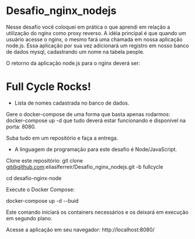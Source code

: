 # Desafio_nginx_nodejs

Nesse desafio você coloquei em prática o que aprendi em relação a utilização do nginx como proxy reverso. 
A idéia principal é que quando um usuário acesse o nginx, o mesmo fará uma chamada em nossa aplicação node.js. 
Essa aplicação por sua vez adicionará um registro em nosso banco de dados mysql, cadastrando um nome na tabela people.

O retorno da aplicação node.js para o nginx deverá ser:

<h1>Full Cycle Rocks!</h1>

- Lista de nomes cadastrada no banco de dados.

Gere o docker-compose de uma forma que basta apenas rodarmos: docker-compose up -d que tudo deverá estar funcionando e disponível na porta: 8080.

Suba tudo em um repositório e faça a entrega.

* A linguagem de programação para este desafio é Node/JavaScript.

Clone este repositório:
git clone git@github.com:eliaslferreir/Desafio_nginx_nodejs.git -b fullcycle

cd desafio-nginx-node

Execute o Docker Compose:

docker-compose up -d --buid

Este comando iniciará os containers necessários e os deixará em execução em segundo plano.

Acesse a aplicação em seu navegador:
http://localhost:8080/
